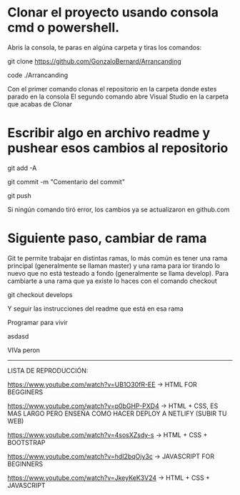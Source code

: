 # Clonar el proyecto usando consola cmd o powershell. 
Abris la consola, te paras en algúna carpeta y tiras los comandos:

git clone https://github.com/GonzaloBernard/Arrancanding

code ./Arrancanding

Con el primer comando clonas el repositorio en la carpeta donde estes parado en la consola
El segundo comando abre Visual Studio en la carpeta que acabas de Clonar

# Escribir algo en archivo readme y pushear esos cambios al repositorio 

git add -A

git commit -m "Comentario del commit"

git push

Si ningún comando tiró error, los cambios ya se actualizaron en github.com

# Siguiente paso, cambiar de rama 

Git te permite trabajar en distintas ramas, lo más común es tener una rama principal (generalmente se llaman master) y una rama para ior tirando lo nuevo que no está testeado a fondo (generalmente se llama develop).
Para cambiarte a una rama que ya existe lo haces con el comando checkout

git checkout develops

Y seguir las instrucciones del readme que está en esa rama

Programar para vivir

asdasd

VIVa peron

--------------------------------------------------------------------------------------------------------------------------------------------------------

LISTA DE REPRODUCCIÓN:

https://www.youtube.com/watch?v=UB1O30fR-EE -> HTML FOR BEGGINERS

https://www.youtube.com/watch?v=p0bGHP-PXD4 -> HTML + CSS, ES MAS LARGO PERO ENSEÑA COMO HACER DEPLOY A NETLIFY (SUBIR TU WEB)

https://www.youtube.com/watch?v=4sosXZsdy-s -> HTML + CSS + BOOTSTRAP

https://www.youtube.com/watch?v=hdI2bqOjy3c -> JAVASCRIPT FOR BEGINNERS

https://www.youtube.com/watch?v=JkeyKeK3V24 -> HTML + CSS + JAVASCRIPT
